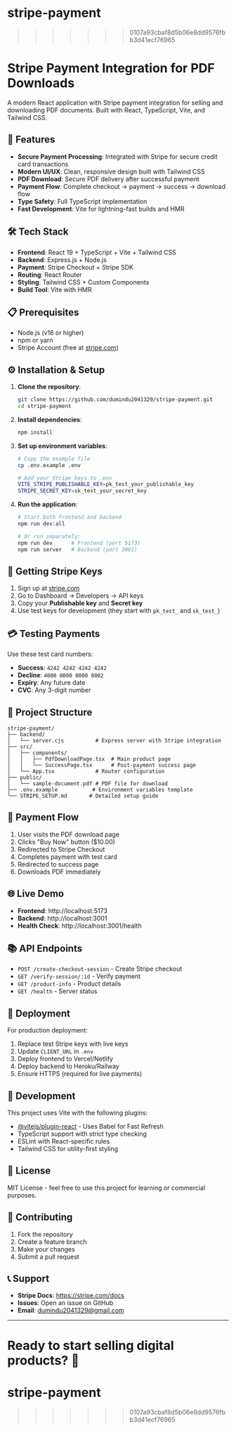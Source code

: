 # stripe-payment
>>>>>>> 0107a93cbaf8d5b06e8dd9576fbb3d41ecf76965
# Stripe Payment Integration for PDF Downloads

A modern React application with Stripe payment integration for selling and downloading PDF documents. Built with React, TypeScript, Vite, and Tailwind CSS.

## 🚀 Features

- **Secure Payment Processing**: Integrated with Stripe for secure credit card transactions
- **Modern UI/UX**: Clean, responsive design built with Tailwind CSS
- **PDF Download**: Secure PDF delivery after successful payment
- **Payment Flow**: Complete checkout → payment → success → download flow
- **Type Safety**: Full TypeScript implementation
- **Fast Development**: Vite for lightning-fast builds and HMR

## 🛠️ Tech Stack

- **Frontend**: React 19 + TypeScript + Vite + Tailwind CSS
- **Backend**: Express.js + Node.js
- **Payment**: Stripe Checkout + Stripe SDK
- **Routing**: React Router
- **Styling**: Tailwind CSS + Custom Components
- **Build Tool**: Vite with HMR

## 📋 Prerequisites

- Node.js (v16 or higher)
- npm or yarn
- Stripe Account (free at [stripe.com](https://stripe.com))

## ⚙️ Installation & Setup

1. **Clone the repository**:
   ```bash
   git clone https://github.com/dumindu2041329/stripe-payment.git
   cd stripe-payment
   ```

2. **Install dependencies**:
   ```bash
   npm install
   ```

3. **Set up environment variables**:
   ```bash
   # Copy the example file
   cp .env.example .env
   
   # Add your Stripe keys to .env
   VITE_STRIPE_PUBLISHABLE_KEY=pk_test_your_publishable_key
   STRIPE_SECRET_KEY=sk_test_your_secret_key
   ```

4. **Run the application**:
   ```bash
   # Start both frontend and backend
   npm run dev:all
   
   # Or run separately:
   npm run dev      # Frontend (port 5173)
   npm run server   # Backend (port 3001)
   ```

## 🔑 Getting Stripe Keys

1. Sign up at [stripe.com](https://stripe.com)
2. Go to Dashboard → Developers → API keys
3. Copy your **Publishable key** and **Secret key**
4. Use test keys for development (they start with `pk_test_` and `sk_test_`)

## 💳 Testing Payments

Use these test card numbers:

- **Success**: `4242 4242 4242 4242`
- **Decline**: `4000 0000 0000 0002`
- **Expiry**: Any future date
- **CVC**: Any 3-digit number

## 📁 Project Structure

```
stripe-payment/
├── backend/
│   └── server.cjs          # Express server with Stripe integration
├── src/
│   ├── components/
│   │   ├── PdfDownloadPage.tsx  # Main product page
│   │   └── SuccessPage.tsx      # Post-payment success page
│   └── App.tsx             # Router configuration
├── public/
│   └── sample-document.pdf # PDF file for download
├── .env.example           # Environment variables template
└── STRIPE_SETUP.md       # Detailed setup guide
```

## 🔄 Payment Flow

1. User visits the PDF download page
2. Clicks "Buy Now" button ($10.00)
3. Redirected to Stripe Checkout
4. Completes payment with test card
5. Redirected to success page
6. Downloads PDF immediately

## 🌐 Live Demo

- **Frontend**: http://localhost:5173
- **Backend**: http://localhost:3001
- **Health Check**: http://localhost:3001/health

## 📚 API Endpoints

- `POST /create-checkout-session` - Create Stripe checkout
- `GET /verify-session/:id` - Verify payment
- `GET /product-info` - Product details
- `GET /health` - Server status

## 🚀 Deployment

For production deployment:

1. Replace test Stripe keys with live keys
2. Update `CLIENT_URL` in `.env`
3. Deploy frontend to Vercel/Netlify
4. Deploy backend to Heroku/Railway
5. Ensure HTTPS (required for live payments)

## 🔧 Development

This project uses Vite with the following plugins:

- [@vitejs/plugin-react](https://github.com/vitejs/vite-plugin-react/blob/main/packages/plugin-react) - Uses Babel for Fast Refresh
- TypeScript support with strict type checking
- ESLint with React-specific rules
- Tailwind CSS for utility-first styling

## 📄 License

MIT License - feel free to use this project for learning or commercial purposes.

## 🤝 Contributing

1. Fork the repository
2. Create a feature branch
3. Make your changes
4. Submit a pull request

## 📞 Support

- **Stripe Docs**: https://stripe.com/docs
- **Issues**: Open an issue on GitHub
- **Email**: dumindu2041329@gmail.com

---

**Ready to start selling digital products?** 🚀
=======
# stripe-payment
>>>>>>> 0107a93cbaf8d5b06e8dd9576fbb3d41ecf76965
